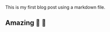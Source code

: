 This is my first blog post using a markdown file.

## Amazing 🚀 🚀

<Youtube videoId="RE2eHnOEqI4"/>

